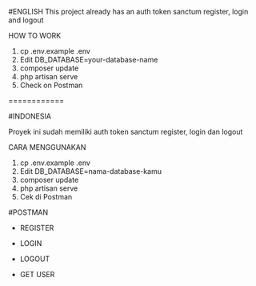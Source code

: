 #ENGLISH
This project already has an auth token sanctum register, login and logout

HOW TO WORK
1. cp .env.example .env
2. Edit DB_DATABASE=your-database-name
3. composer update
4. php artisan serve
5. Check on Postman

============

#INDONESIA

Proyek ini sudah memiliki auth token sanctum register, login dan logout

CARA MENGGUNAKAN
1. cp .env.example .env
2. Edit DB_DATABASE=nama-database-kamu
3. composer update
4. php artisan serve
5. Cek di Postman

#POSTMAN

- REGISTER

- LOGIN

- LOGOUT

- GET USER
